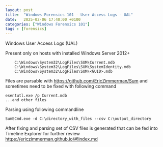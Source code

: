 ```yaml
---
layout: post
title:  "Windows Forensics 101 - User Access Logs - UAL"
date:   2025-02-06 17:40:00 +0100
categories: ["Windows Forensics 101"]
tags : [forensics]
---
```


Windows User Access Logs (UAL)

Present only on hosts with installed Windows Server 2012+ 

```text
    C:\Windows\System32\LogFiles\SUM\Current.mdb
    C:\Windows\System32\LogFiles\SUM\SystemIdentity.mdb
    C:\Windows\System32\LogFiles\SUM\<GUID>.mdb
```

Files are parsable with <https://github.com/EricZimmerman/Sum> and sometimes need to be fixed with following command 

 
```text
esentutl.exe /p Current.mdb
...and other files
```

Parsing using following commandline 

```text
SumECmd.exe -d C:\directory_with_files --csv C:\output_directory
```

After fixing and parsing set of CSV files is generated that can be fed into Timeline Explorer for further review 
<https://ericzimmerman.github.io/#!index.md>
